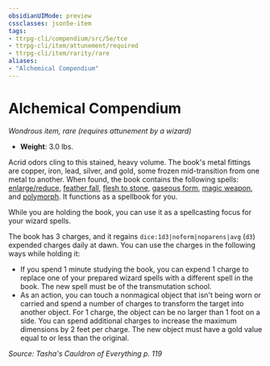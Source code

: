 ```yaml
---
obsidianUIMode: preview
cssclasses: json5e-item
tags:
- ttrpg-cli/compendium/src/5e/tce
- ttrpg-cli/item/attunement/required
- ttrpg-cli/item/rarity/rare
aliases: 
- "Alchemical Compendium"
---
```

# Alchemical Compendium
*Wondrous item, rare (requires attunement by a wizard)*  


- **Weight**: 3.0 lbs.

Acrid odors cling to this stained, heavy volume. The book's metal fittings are copper, iron, lead, silver, and gold, some frozen mid-transition from one metal to another. When found, the book contains the following spells: [enlarge/reduce](Інструменти%20ДМ/CLI/spells/enlarge-reduce-xphb.md), [feather fall](Інструменти%20ДМ/CLI/spells/feather-fall-xphb.md), [flesh to stone](Інструменти%20ДМ/CLI/spells/flesh-to-stone-xphb.md), [gaseous form](Інструменти%20ДМ/CLI/spells/gaseous-form-xphb.md), [magic weapon](Інструменти%20ДМ/CLI/spells/magic-weapon-xphb.md), and [polymorph](Інструменти%20ДМ/CLI/spells/polymorph-xphb.md). It functions as a spellbook for you.

While you are holding the book, you can use it as a spellcasting focus for your wizard spells.

The book has 3 charges, and it regains `dice:1d3|noform|noparens|avg` (`d3`) expended charges daily at dawn. You can use the charges in the following ways while holding it:

- If you spend 1 minute studying the book, you can expend 1 charge to replace one of your prepared wizard spells with a different spell in the book. The new spell must be of the transmutation school.  
- As an action, you can touch a nonmagical object that isn't being worn or carried and spend a number of charges to transform the target into another object. For 1 charge, the object can be no larger than 1 foot on a side. You can spend additional charges to increase the maximum dimensions by 2 feet per charge. The new object must have a gold value equal to or less than the original.  

*Source: Tasha's Cauldron of Everything p. 119*